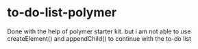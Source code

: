 # to-do-list-polymer
Done with the help of polymer starter kit. but i am not able to use createElement() and appendChild() to continue with the to-do list 